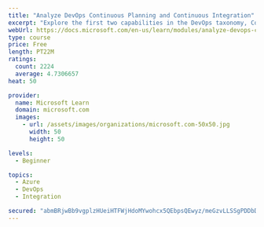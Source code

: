 ```yaml
---
title: "Analyze DevOps Continuous Planning and Continuous Integration"
excerpt: "Explore the first two capabilities in the DevOps taxonomy, Continuous Planning and Continuous Integration."
webUrl: https://docs.microsoft.com/en-us/learn/modules/analyze-devops-continuous-planning-intergration/
type: course
price: Free
length: PT22M
ratings:
  count: 2224
  average: 4.7306657
heat: 50

provider:
  name: Microsoft Learn
  domain: microsoft.com
  images:
    - url: /assets/images/organizations/microsoft.com-50x50.jpg
      width: 50
      height: 50

levels:
  - Beginner

topics:
  - Azure
  - DevOps
  - Integration

secured: "abmBRjwBb9vgplzHUeiHTFWjHdoMYwohcx5QEbpsQEwyz/meGzvLLSSgPDDbDfsHait0mMrQjgq+C1ymjTOP44t5TskmpIMQIlbSCKdpyLFFnSDZTDCgOgDGhy3DcWPe89ymQgcwAU8E8a7aderTI97YyyvyOEAbOICDpUes2rVgqjWiFMJwwFJnlJbqdIdNYlJzu8VUO+CZzUqD6I362wBntt8GKay5ppxJevsWKqZhrgnd67AkGm+dkTbrxsFME6NLJM7Pp4vGIuhbAwWQ14HC89LVwBiKkOJjiXgXfqzXtFJdn3UEio2VG8CfXi0ZKVZykrI17rg0KWpsC5d4IaMOfv94iEPsnJlYWaEKSVnYybGTSXAq7rZH/FR6zpHVhptkpeUitwzyJ64WtqNnF47L37pAcMM8EVGcklCLFns=;DZRVLxrLJJdru0EB6JgtaQ=="
---
```


